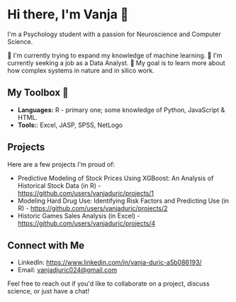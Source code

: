 # Hi there, I'm Vanja 👋

I'm a Psychology student with a passion for Neuroscience and Computer Science.

🌱 I'm currently trying to expand my knowledge of machine learning.
💼 I'm currently seeking a job as a Data Analyst.
🎯 My goal is to learn more about how complex systems in nature and in silico work.

## My Toolbox 🧰

- **Languages:** R - primary one; some knowledge of Python, JavaScript & HTML.
- **Tools:**: Excel, JASP, SPSS, NetLogo

## Projects

Here are a few projects I'm proud of:

- Predictive Modeling of Stock Prices Using XGBoost: An Analysis of Historical Stock Data (in R) - https://github.com/users/vanjaduric/projects/1
- Modeling Hard Drug Use: Identifying Risk Factors and Predicting Use (in R) - https://github.com/users/vanjaduric/projects/2
- Historic Games Sales Analysis (in Excel) - https://github.com/users/vanjaduric/projects/4

## Connect with Me

- LinkedIn: https://www.linkedin.com/in/vanja-duric-a5b086193/
- Email: vanjadjuric024@gmail.com

Feel free to reach out if you'd like to collaborate on a project, discuss science, or just have a chat!

<!-- Thanks for visiting space cowboy. -->
